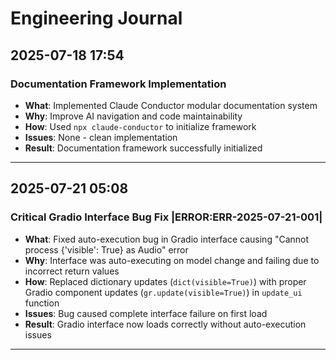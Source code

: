 # Engineering Journal

## 2025-07-18 17:54

### Documentation Framework Implementation
- **What**: Implemented Claude Conductor modular documentation system
- **Why**: Improve AI navigation and code maintainability
- **How**: Used `npx claude-conductor` to initialize framework
- **Issues**: None - clean implementation
- **Result**: Documentation framework successfully initialized

---

## 2025-07-21 05:08

### Critical Gradio Interface Bug Fix |ERROR:ERR-2025-07-21-001|
- **What**: Fixed auto-execution bug in Gradio interface causing "Cannot process {'visible': True} as Audio" error
- **Why**: Interface was auto-executing on model change and failing due to incorrect return values
- **How**: Replaced dictionary updates (`dict(visible=True)`) with proper Gradio component updates (`gr.update(visible=True)`) in `update_ui` function
- **Issues**: Bug caused complete interface failure on first load
- **Result**: Gradio interface now loads correctly without auto-execution issues

---
